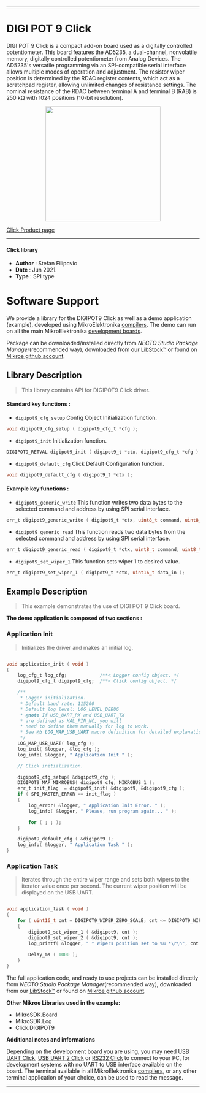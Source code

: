 
---
# DIGI POT 9 Click

DIGI POT 9 Click is a compact add-on board used as a digitally controlled potentiometer. This board features the AD5235, a dual-channel, nonvolatile memory, digitally controlled potentiometer from Analog Devices. The AD5235's versatile programming via an SPI-compatible serial interface allows multiple modes of operation and adjustment. The resistor wiper position is determined by the RDAC register contents, which act as a scratchpad register, allowing unlimited changes of resistance settings. The nominal resistance of the RDAC between terminal A and terminal B (RAB) is 250 kΩ with 1024 positions (10-bit resolution).

<p align="center">
  <img src="https://download.mikroe.com/images/click_for_ide/digipot9_click.png" height=300px>
</p>

[Click Product page](https://www.mikroe.com/digi-pot-9-click)

---


#### Click library

- **Author**        : Stefan Filipovic
- **Date**          : Jun 2021.
- **Type**          : SPI type


# Software Support

We provide a library for the DIGIPOT9 Click
as well as a demo application (example), developed using MikroElektronika
[compilers](https://www.mikroe.com/necto-studio).
The demo can run on all the main MikroElektronika [development boards](https://www.mikroe.com/development-boards).

Package can be downloaded/installed directly from *NECTO Studio Package Manager*(recommended way), downloaded from our [LibStock&trade;](https://libstock.mikroe.com) or found on [Mikroe github account](https://github.com/MikroElektronika/mikrosdk_click_v2/tree/master/clicks).

## Library Description

> This library contains API for DIGIPOT9 Click driver.

#### Standard key functions :

- `digipot9_cfg_setup` Config Object Initialization function.
```c
void digipot9_cfg_setup ( digipot9_cfg_t *cfg );
```

- `digipot9_init` Initialization function.
```c
DIGIPOT9_RETVAL digipot9_init ( digipot9_t *ctx, digipot9_cfg_t *cfg );
```

- `digipot9_default_cfg` Click Default Configuration function.
```c
void digipot9_default_cfg ( digipot9_t *ctx );
```

#### Example key functions :

- `digipot9_generic_write` This function writes two data bytes to the selected command and address by using SPI serial interface.
```c
err_t digipot9_generic_write ( digipot9_t *ctx, uint8_t command, uint8_t address, uint16_t data_in );
```

- `digipot9_generic_read` This function reads two data bytes from the selected command and address by using SPI serial interface.
```c
err_t digipot9_generic_read ( digipot9_t *ctx, uint8_t command, uint8_t address, uint16_t *data_out );
```

- `digipot9_set_wiper_1` This function sets wiper 1 to desired value.
```c
err_t digipot9_set_wiper_1 ( digipot9_t *ctx, uint16_t data_in );
```

## Example Description

> This example demonstrates the use of DIGI POT 9 Click board.

**The demo application is composed of two sections :**

### Application Init

> Initializes the driver and makes an initial log.

```c

void application_init ( void )
{
    log_cfg_t log_cfg;            /**< Logger config object. */
    digipot9_cfg_t digipot9_cfg;  /**< Click config object. */

    /** 
     * Logger initialization.
     * Default baud rate: 115200
     * Default log level: LOG_LEVEL_DEBUG
     * @note If USB_UART_RX and USB_UART_TX 
     * are defined as HAL_PIN_NC, you will 
     * need to define them manually for log to work. 
     * See @b LOG_MAP_USB_UART macro definition for detailed explanation.
     */
    LOG_MAP_USB_UART( log_cfg );
    log_init( &logger, &log_cfg );
    log_info( &logger, " Application Init " );

    // Click initialization.

    digipot9_cfg_setup( &digipot9_cfg );
    DIGIPOT9_MAP_MIKROBUS( digipot9_cfg, MIKROBUS_1 );
    err_t init_flag  = digipot9_init( &digipot9, &digipot9_cfg );
    if ( SPI_MASTER_ERROR == init_flag ) 
    {
        log_error( &logger, " Application Init Error. " );
        log_info( &logger, " Please, run program again... " );

        for ( ; ; );
    }

    digipot9_default_cfg ( &digipot9 );
    log_info( &logger, " Application Task " );
}

```

### Application Task

> Iterates through the entire wiper range and sets both wipers to 
> the iterator value once per second. 
> The current wiper position will be displayed on the USB UART.

```c

void application_task ( void )
{
    for ( uint16_t cnt = DIGIPOT9_WIPER_ZERO_SCALE; cnt <= DIGIPOT9_WIPER_FULL_SCALE; cnt += 50 )
    {
        digipot9_set_wiper_1 ( &digipot9, cnt );
        digipot9_set_wiper_2 ( &digipot9, cnt );
        log_printf( &logger, " * Wipers position set to %u *\r\n", cnt );
        
        Delay_ms ( 1000 );
    }
}

```

The full application code, and ready to use projects can be installed directly from *NECTO Studio Package Manager*(recommended way), downloaded from our [LibStock&trade;](https://libstock.mikroe.com) or found on [Mikroe github account](https://github.com/MikroElektronika/mikrosdk_click_v2/tree/master/clicks).

**Other Mikroe Libraries used in the example:**

- MikroSDK.Board
- MikroSDK.Log
- Click.DIGIPOT9

**Additional notes and informations**

Depending on the development board you are using, you may need
[USB UART Click](http://shop.mikroe.com/usb-uart-click),
[USB UART 2 Click](http://shop.mikroe.com/usb-uart-2-click) or
[RS232 Click](http://shop.mikroe.com/rs232-click) to connect to your PC, for
development systems with no UART to USB interface available on the board. The
terminal available in all MikroElektronika
[compilers](http://shop.mikroe.com/compilers), or any other terminal application
of your choice, can be used to read the message.

---
